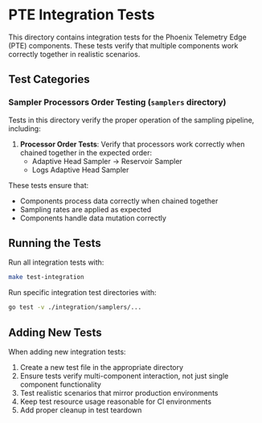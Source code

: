 # PTE Integration Tests

This directory contains integration tests for the Phoenix Telemetry Edge (PTE) components. These tests verify that multiple components work correctly together in realistic scenarios.

## Test Categories

### Sampler Processors Order Testing (`samplers` directory)

Tests in this directory verify the proper operation of the sampling pipeline, including:

1. **Processor Order Tests**: Verify that processors work correctly when chained together in the expected order:
   - Adaptive Head Sampler → Reservoir Sampler
   - Logs Adaptive Head Sampler

These tests ensure that:
- Components process data correctly when chained together
- Sampling rates are applied as expected
- Components handle data mutation correctly

## Running the Tests

Run all integration tests with:

```bash
make test-integration
```

Run specific integration test directories with:

```bash
go test -v ./integration/samplers/...
```

## Adding New Tests

When adding new integration tests:

1. Create a new test file in the appropriate directory
2. Ensure tests verify multi-component interaction, not just single component functionality
3. Test realistic scenarios that mirror production environments
4. Keep test resource usage reasonable for CI environments
5. Add proper cleanup in test teardown